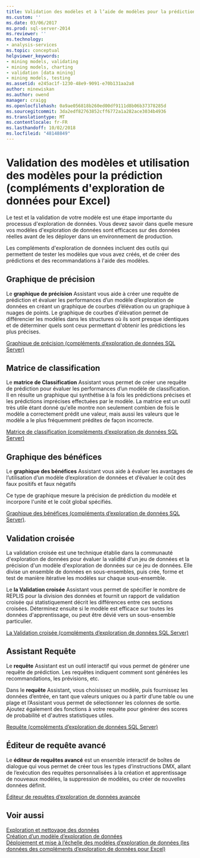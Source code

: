 ```yaml
---
title: Validation des modèles et à l’aide de modèles pour la prédiction (Data Mining Add-ins pour Excel) | Microsoft Docs
ms.custom: ''
ms.date: 03/06/2017
ms.prod: sql-server-2014
ms.reviewer: ''
ms.technology:
- analysis-services
ms.topic: conceptual
helpviewer_keywords:
- mining models, validating
- mining models, charting
- validation [data mining]
- mining models, testing
ms.assetid: e245ac1f-1230-48e9-9091-e70b131aa2a8
author: minewiskan
ms.author: owend
manager: craigg
ms.openlocfilehash: 0a9ae056818b260ed00df9111d8b06b37378285d
ms.sourcegitcommit: 3da2edf82763852cff6772a1a282ace3034b4936
ms.translationtype: MT
ms.contentlocale: fr-FR
ms.lasthandoff: 10/02/2018
ms.locfileid: "48148849"
---
```

# <a name="validating-models-and-using-models-for-prediction-data-mining-add-ins-for-excel"></a>Validation des modèles et utilisation des modèles pour la prédiction (compléments d'exploration de données pour Excel)
  Le test et la validation de votre modèle est une étape importante du processus d'exploration de données. Vous devez savoir dans quelle mesure vos modèles d'exploration de données sont efficaces sur des données réelles avant de les déployer dans un environnement de production.  
  
 Les compléments d'exploration de données incluent des outils qui permettent de tester les modèles que vous avez créés, et de créer des prédictions et des recommandations à l'aide des modèles.  
  
## <a name="accuracy-chart"></a>Graphique de précision  
 Le **graphique de précision** Assistant vous aide à créer une requête de prédiction et évaluer les performances d’un modèle d’exploration de données en créant un graphique de courbes d’élévation ou un graphique à nuages de points. Le graphique de courbes d'élévation permet de différencier les modèles dans les structures où ils sont presque identiques et de déterminer quels sont ceux permettant d'obtenir les prédictions les plus précises.  
  
 [Graphique de précision &#40;compléments d’exploration de données SQL Server&#41;](accuracy-chart-sql-server-data-mining-add-ins.md)  
  
## <a name="classification-matrix"></a>Matrice de classification  
 Le **matrice de Classification** Assistant vous permet de créer une requête de prédiction pour évaluer les performances d’un modèle de classification. Il en résulte un graphique qui synthétise à la fois les prédictions précises et les prédictions imprécises effectuées par le modèle. La matrice est un outil très utile étant donné qu'elle montre non seulement combien de fois le modèle a correctement prédit une valeur, mais aussi les valeurs que le modèle a le plus fréquemment prédites de façon incorrecte.  
  
 [Matrice de classification &#40;compléments d’exploration de données SQL Server&#41;](classification-matrix-sql-server-data-mining-add-ins.md)  
  
## <a name="profit-chart"></a>Graphique des bénéfices  
 Le **graphique des bénéfices** Assistant vous aide à évaluer les avantages de l’utilisation d’un modèle d’exploration de données et d’évaluer le coût des faux positifs et faux négatifs  
  
 Ce type de graphique mesure la précision de prédiction du modèle et incorpore l'unité et le coût global spécifiés.  
  
 [Graphique des bénéfices &#40;compléments d’exploration de données SQL Server&#41;](profit-chart-sql-server-data-mining-add-ins.md).  
  
## <a name="cross-validation"></a>Validation croisée  
 La validation croisée est une technique établie dans la communauté d'exploration de données pour évaluer la validité d'un jeu de données et la précision d'un modèle d'exploration de données sur ce jeu de données. Elle divise un ensemble de données en sous-ensembles, puis crée, forme et test de manière itérative les modèles sur chaque sous-ensemble.  
  
 Le **la Validation croisée** Assistant vous permet de spécifier le nombre de REPLIS pour la division des données et fournit un rapport de validation croisée qui statistiquement décrit les différences entre ces sections croisées. Déterminez ensuite si le modèle est efficace sur toutes les données d'apprentissage, ou peut être dévié vers un sous-ensemble particulier.  
  
 [La Validation croisée &#40;compléments d’exploration de données SQL Server&#41;](cross-validation-sql-server-data-mining-add-ins.md)  
  
## <a name="query-wizard"></a>Assistant Requête  
 Le **requête** Assistant est un outil interactif qui vous permet de générer une requête de prédiction. Les requêtes indiquent comment sont générées les recommandations, les prévisions, etc.  
  
 Dans le **requête** Assistant, vous choisissez un modèle, puis fournissez les données d’entrée, en tant que valeurs uniques ou à partir d’une table ou une plage et l’Assistant vous permet de sélectionner les colonnes de sortie. Ajoutez également des fonctions à votre requête pour générer des scores de probabilité et d'autres statistiques utiles.  
  
 [Requête &#40;compléments d’exploration de données SQL Server&#41;](query-sql-server-data-mining-add-ins.md)  
  
## <a name="advanced-query-editor"></a>Éditeur de requête avancé  
 Le **éditeur de requêtes avancé** est un ensemble interactif de boîtes de dialogue qui vous permet de créer tous les types d’instructions DMX, allant de l’exécution des requêtes personnalisées à la création et apprentissage de nouveaux modèles, la suppression de modèles, ou créer de nouvelles données définit.  
  
 [Éditeur de requêtes d’exploration de données avancée](advanced-data-mining-query-editor.md)  
  
## <a name="see-also"></a>Voir aussi  
 [Exploration et nettoyage des données](exploring-and-cleaning-data.md)   
 [Création d’un modèle d’exploration de données](creating-a-data-mining-model.md)   
 [Déploiement et mise à l’échelle des modèles d’exploration de données &#40;les données des compléments d’exploration de données pour Excel&#41;](deploying-and-scaling-mining-models-data-mining-add-ins-for-excel.md)  
  
  
